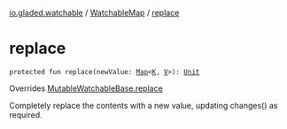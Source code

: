 [io.gladed.watchable](../index.md) / [WatchableMap](index.md) / [replace](./replace.md)

# replace

`protected fun replace(newValue: `[`Map`](https://kotlinlang.org/api/latest/jvm/stdlib/kotlin.collections/-map/index.html)`<`[`K`](index.md#K)`, `[`V`](index.md#V)`>): `[`Unit`](https://kotlinlang.org/api/latest/jvm/stdlib/kotlin/-unit/index.html)

Overrides [MutableWatchableBase.replace](../-mutable-watchable-base/replace.md)

Completely replace the contents with a new value, updating changes() as required.

